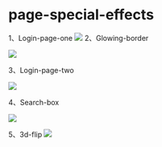 # page-special-effects
1、Login-page-one
![](https://github.com/fearless98/page-special-effects/blob/master/9.gif)
2、Glowing-border

![](https://github.com/fearless98/page-special-effects/blob/master/glowing-border.png)

3、Login-page-two

![](https://github.com/fearless98/page-special-effects/blob/master/login-page-two.gif)

4、Search-box

![](https://github.com/fearless98/page-special-effects/blob/master/search.gif)

5、3d-flip
![](https://github.com/fearless98/page-special-effects/blob/master/3d-flip.gif)
